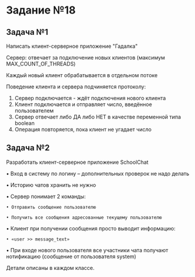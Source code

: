 # Задание №18

## Задача №1

Написать клиент-серверное приложение "Гадалка"

Сервер: отвечает за подключение новых клиентов (максимум MAX_COUNT_OF_THREADS)

Каждый новый клиент обрабатывается в отдельном потоке

Поведение клиента и сервера подчиняется протоколу:

1. Сервер подключается - ждёт подключения нового клиента
2. Клиент подключается и отправляет число, введённое пользователем
3. Сервер отвечает либо ДА либо НЕТ в качестве переменной типа boolean
4. Операция повторяется, пока клиент не угадает число


## Задача №2

Разработать клиент-серверное приложение SchoolChat

• Вход в систему по логину – дополнительных проверок не надо делать

• Историю чатов хранить не нужно

• Сервер понимает 2 команды:

    • Отправить сообщение пользователю

    • Получить все сообщения адресованные текущему пользователю

• Клиент при получении сообщения просто выводит информацию:

    • «user >> message_text»
    
• При входе нового пользователя все участники чата получают нотификацию (сообщение от пользователя system)

Детали описаны в каждом классе.

